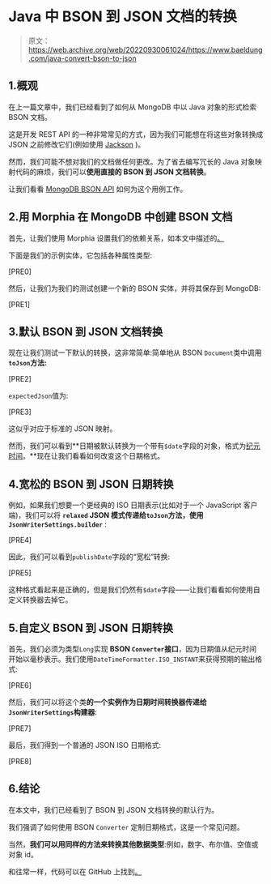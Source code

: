 # Java 中 BSON 到 JSON 文档的转换

> 原文：<https://web.archive.org/web/20220930061024/https://www.baeldung.com/java-convert-bson-to-json>

## 1.概观

在上一篇文章中，我们已经看到了如何从 MongoDB 中以 Java 对象的形式检索 BSON 文档。

这是开发 REST API 的一种非常常见的方式，因为我们可能想在将这些对象转换成 JSON 之前修改它们(例如使用 [Jackson](/web/20221225164845/https://www.baeldung.com/jackson) )。

然而，我们可能不想对我们的文档做任何更改。为了省去编写冗长的 Java 对象映射代码的麻烦，我们可以**使用直接的 BSON 到 JSON 文档转换**。

让我们看看 [MongoDB BSON API](https://web.archive.org/web/20221225164845/https://search.maven.org/artifact/org.mongodb/bson) 如何为这个用例工作。

## 2.用 Morphia 在 MongoDB 中创建 BSON 文档

首先，让我们使用 Morphia 设置我们的依赖关系，如本文中描述的[。](/web/20221225164845/https://www.baeldung.com/mongodb-morphia)

下面是我们的示例实体，它包括各种属性类型:

[PRE0]

然后，让我们为我们的测试创建一个新的 BSON 实体，并将其保存到 MongoDB:

[PRE1]

## 3.默认 BSON 到 JSON 文档转换

现在让我们测试一下默认的转换，这非常简单:简单地从 BSON `Document`类中调用 **`toJson`方法:**

[PRE2]

`expectedJson`值为:

[PRE3]

这似乎对应于标准的 JSON 映射。

然而，我们可以看到**日期被默认转换为一个带有`$date`字段的对象，格式为[纪元时间](https://web.archive.org/web/20221225164845/https://en.wikipedia.org/wiki/Unix_time)。**现在让我们看看如何改变这个日期格式。

## 4.宽松的 BSON 到 JSON 日期转换

例如，如果我们想要一个更经典的 ISO 日期表示(比如对于一个 JavaScript 客户端)，我们可以将 **`relaxed` JSON 模式传递给`toJson`方法，使用`JsonWriterSettings.builder`** :

[PRE4]

因此，我们可以看到`publishDate`字段的“宽松”转换:

[PRE5]

这种格式看起来是正确的，但是我们仍然有`$date`字段——让我们看看如何使用自定义转换器去掉它。

## 5.自定义 BSON 到 JSON 日期转换

首先，我们必须为类型`Long`实现 **BSON `Converter`接口**，因为日期值从纪元时间开始以毫秒表示。我们使用`DateTimeFormatter.ISO_INSTANT`来获得预期的输出格式:

[PRE6]

然后，我们可以将这个类**的一个实例作为日期时间转换器传递给`JsonWriterSettings`构建器**:

[PRE7]

最后，我们得到一个普通的 JSON ISO 日期格式:

[PRE8]

## 6.结论

在本文中，我们已经看到了 BSON 到 JSON 文档转换的默认行为。

我们强调了如何使用 BSON `Converter` 定制日期格式，这是一个常见问题。

当然，**我们可以用同样的方法来转换其他数据类型**:例如，数字、布尔值、空值或对象 id。

和往常一样，代码可以在 GitHub 上找到[。](https://web.archive.org/web/20221225164845/https://github.com/eugenp/tutorials/tree/master/persistence-modules/java-mongodb)